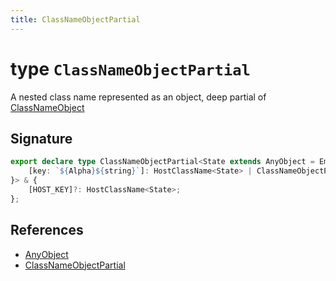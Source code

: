 ```yaml
---
title: ClassNameObjectPartial
---
```


# type `ClassNameObjectPartial`

A nested class name represented as an object, deep partial of [ClassNameObject](class-name-object)

## Signature


```typescript
export declare type ClassNameObjectPartial<State extends AnyObject = EmptyObject> = Partial<{
    [key: `${Alpha}${string}`]: HostClassName<State> | ClassNameObjectPartial<any>;
}> & {
    [HOST_KEY]?: HostClassName<State>;
};
```
## References

-  [AnyObject](any-object)
-  [ClassNameObjectPartial](class-name-object-partial)
